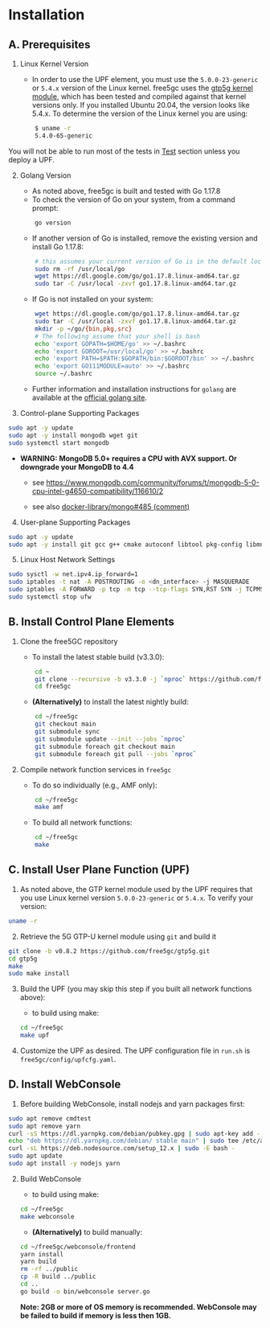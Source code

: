 <!-- Google tag (gtag.js) --> <script async src="https://www.googletagmanager.com/gtag/js?id=G-JETJ7TJ805"></script> <script> window.dataLayer = window.dataLayer || []; function gtag(){dataLayer.push(arguments);} gtag('js', new Date()); gtag('config', 'G-JETJ7TJ805'); </script>

# Installation

## A. Prerequisites

1. Linux Kernel Version
    * In order to use the UPF element, you must use the `5.0.0-23-generic` or `5.4.x` version of the Linux kernel.  free5gc uses the [gtp5g kernel module](https://github.com/free5gc/gtp5g), which has been tested and compiled against that kernel versions only. If you installed Ubuntu 20.04, the version looks like 5.4.x. To determine the version of the Linux kernel you are using:

    ```bash
        $ uname -r
        5.4.0-65-generic
    ```

You will not be able to run most of the tests in [Test](https://github.com/free5gc/free5gc/wiki/Test) section unless you deploy a UPF.

2. Golang Version
    * As noted above, free5gc is built and tested with Go 1.17.8
    * To check the version of Go on your system, from a command prompt:

    ```bash
        go version
    ```

    * If another version of Go is installed, remove the existing version and install Go 1.17.8:

    ```bash
        # this assumes your current version of Go is in the default location
        sudo rm -rf /usr/local/go
        wget https://dl.google.com/go/go1.17.8.linux-amd64.tar.gz
        sudo tar -C /usr/local -zxvf go1.17.8.linux-amd64.tar.gz
    ```

    * If Go is not installed on your system:

    ```bash
        wget https://dl.google.com/go/go1.17.8.linux-amd64.tar.gz
        sudo tar -C /usr/local -zxvf go1.17.8.linux-amd64.tar.gz
        mkdir -p ~/go/{bin,pkg,src}
        # The following assume that your shell is bash
        echo 'export GOPATH=$HOME/go' >> ~/.bashrc
        echo 'export GOROOT=/usr/local/go' >> ~/.bashrc
        echo 'export PATH=$PATH:$GOPATH/bin:$GOROOT/bin' >> ~/.bashrc
        echo 'export GO111MODULE=auto' >> ~/.bashrc
        source ~/.bashrc
    ```

    * Further information and installation instructions for `golang` are available at the [official golang site](https://golang.org/doc/install).

3. Control-plane Supporting Packages

```bash
sudo apt -y update
sudo apt -y install mongodb wget git
sudo systemctl start mongodb
```

* **WARNING: MongoDB 5.0+ requires a CPU with AVX support. Or downgrade your MongoDB to 4.4**

    * see https://www.mongodb.com/community/forums/t/mongodb-5-0-cpu-intel-g4650-compatibility/116610/2

    * see also [docker-library/mongo#485 (comment)](https://github.com/docker-library/mongo/issues/485#issuecomment-891991814)

4. User-plane Supporting Packages

```bash
sudo apt -y update
sudo apt -y install git gcc g++ cmake autoconf libtool pkg-config libmnl-dev libyaml-dev
```

5. Linux Host Network Settings

```bash
sudo sysctl -w net.ipv4.ip_forward=1
sudo iptables -t nat -A POSTROUTING -o <dn_interface> -j MASQUERADE
sudo iptables -A FORWARD -p tcp -m tcp --tcp-flags SYN,RST SYN -j TCPMSS --set-mss 1400
sudo systemctl stop ufw
```

## B. Install Control Plane Elements

1. Clone the free5GC repository
    * To install the latest stable build (v3.3.0):

    ```bash
        cd ~
        git clone --recursive -b v3.3.0 -j `nproc` https://github.com/free5gc/free5gc.git
        cd free5gc
    ```

    * **(Alternatively)** to install the latest nightly build:

    ```bash
        cd ~/free5gc
        git checkout main
        git submodule sync
        git submodule update --init --jobs `nproc`
        git submodule foreach git checkout main
        git submodule foreach git pull --jobs `nproc`
    ```

2. Compile network function services in `free5gc`
    * To do so individually (e.g., AMF only):

    ```bash
        cd ~/free5gc
        make amf
    ```

    * To build all network functions:

    ```bash
        cd ~/free5gc
        make
    ```

## C. Install User Plane Function (UPF)

1. As noted above, the GTP kernel module used by the UPF requires that you use Linux kernel version `5.0.0-23-generic` or `5.4.x`.  To verify your version:

```bash
uname -r
```

2. Retrieve the 5G GTP-U kernel module using `git` and build it

```bash
git clone -b v0.8.2 https://github.com/free5gc/gtp5g.git
cd gtp5g
make
sudo make install
```

3. Build the UPF (you may skip this step if you built all network functions above):

   * to build using make:

   ```bash
   cd ~/free5gc
   make upf
   ```

4. Customize the UPF as desired. The UPF configuration file in `run.sh` is `free5gc/config/upfcfg.yaml`.

## D. Install WebConsole

1. Before building WebConsole, install nodejs and yarn packages first:

```bash
sudo apt remove cmdtest
sudo apt remove yarn
curl -sS https://dl.yarnpkg.com/debian/pubkey.gpg | sudo apt-key add -
echo "deb https://dl.yarnpkg.com/debian/ stable main" | sudo tee /etc/apt/sources.list.d/yarn.list
curl -sL https://deb.nodesource.com/setup_12.x | sudo -E bash -
sudo apt update
sudo apt install -y nodejs yarn
```

2. Build WebConsole

   * to build using make:

   ```bash
   cd ~/free5gc
   make webconsole
   ```

   * **(Alternatively)** to build manually:

   ```bash
   cd ~/free5gc/webconsole/frontend
   yarn install
   yarn build
   rm -rf ../public
   cp -R build ../public
   cd ..
   go build -o bin/webconsole server.go
   ```

   **Note: 2GB or more of OS memory is recommended. WebConsole may be failed to build if memory is less then 1GB.**
